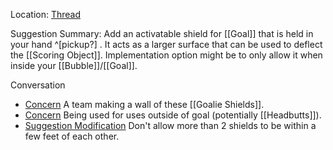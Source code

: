 Location: [Thread](https://discord.com/channels/1092928496474521700/1123855823563669606)

Suggestion Summary:
Add an activatable shield for [[Goal]] that is held in your hand ^[pickup?] . It acts as a larger surface that can be used to deflect the [[Scoring Object]]. Implementation option might be to only allow it when inside your [[Bubble]]/[[Goal]]. 

Conversation
- [Concern](https://discord.com/channels/1092928496474521700/1123855823563669606/1124028747729870931) A team making a wall of these [[Goalie Shields]]. 
- [Concern](https://discord.com/channels/1092928496474521700/1123855823563669606/1124028778918723662) Being used for uses outside of goal (potentially [[Headbutts]]). 
- [Suggestion Modification](https://discord.com/channels/1092928496474521700/1123855823563669606/1124505628497428480) Don't allow more than 2 shields to be within a few feet of each other.




